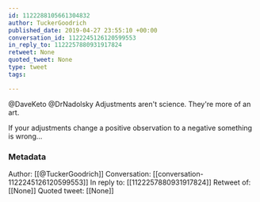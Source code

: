 ```yaml
---
id: 1122288105661304832
author: TuckerGoodrich
published_date: 2019-04-27 23:55:10 +00:00
conversation_id: 1122245126120599553
in_reply_to: 1122257880931917824
retweet: None
quoted_tweet: None
type: tweet
tags:

---
```


@DaveKeto @DrNadolsky Adjustments aren't science. They're more of an art. 

If your adjustments change a positive observation to a negative something is wrong...

### Metadata

Author: [[@TuckerGoodrich]]
Conversation: [[conversation-1122245126120599553]]
In reply to: [[1122257880931917824]]
Retweet of: [[None]]
Quoted tweet: [[None]]
